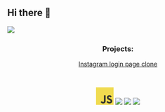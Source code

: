 ## Hi there 👋

<img src="https://raw.githubusercontent.com/gabsschrodinger/gabsschrodinger/main/gabsschrodinger.svg">

<h3 align="center" target="_blank">Projects:</h3>
<p align="center"><a href="https://instagram-login-page.vercel.app/">Instagram login page clone</a></p>

<br><p align="center">
    <code><img height="40" src="https://raw.githubusercontent.com/github/explore/80688e429a7d4ef2fca1e82350fe8e3517d3494d/topics/javascript/javascript.png"></code>
    <code><img height="40" src="https://image.flaticon.com/icons/svg/226/226777.svg"></code>
    <code><img height="40" src="https://avatars0.githubusercontent.com/u/139426?s=200&v=4"></code>
    <code><img height="40" src="https://avatars0.githubusercontent.com/u/317776?s=200&v=4"></code>
</p>

<!--
<p align="center">
  <a href="https://github.com/https://github.com/gabsschrodinger">
    <img src="https://github-readme-stats.vercel.app/api?username=gabsschrodinger&theme=monokai&show_icons=true" />
  </a>
</p>
-->
